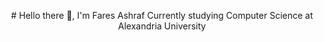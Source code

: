 <p align="center">
# Hello there 👋, I'm Fares Ashraf
Currently studying Computer Science at Alexandria University
</p>
